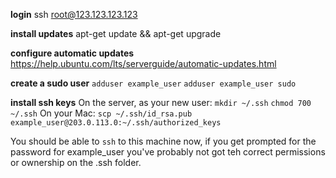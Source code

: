 **login**
ssh root@123.123.123.123

**install updates**
apt-get update && apt-get upgrade

**configure automatic updates**
https://help.ubuntu.com/lts/serverguide/automatic-updates.html

**create a sudo user**
`adduser example_user`
`adduser example_user sudo`

**install ssh keys**
On the server, as your new user:
`mkdir ~/.ssh`
`chmod 700 ~/.ssh`
On your Mac:
`scp ~/.ssh/id_rsa.pub example_user@203.0.113.0:~/.ssh/authorized_keys`

You should be able to `ssh` to this machine now, if you get prompted for the password for example_user you've probably not got teh correct permissions or ownership on the .ssh folder.

